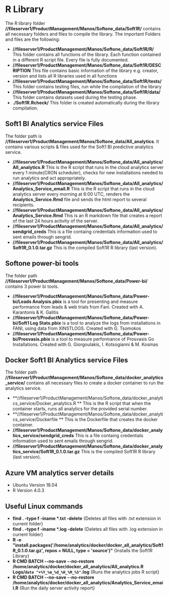 
# R Library

The R library folder **//fileserver1/ProductManagement/Manos/Softone_data/Soft1R/**  contains all necessary folders and files to compile the 
library. The important Folders and files are the following:  

* **//fileserver1/ProductManagement/Manos/Softone_data/Soft1R/R/** This folder contains all functions of the library. Each function 
contained in a different R script file. Every file is fully documented.  
* **//fileserver1/ProductManagement/Manos/Softone_data/Soft1R/DESCRIPTION** This file contains basic information of the library 
e.g. creator, version and lists all R libraries used in all functions  
* **//fileserver1/ProductManagement/Manos/Softone_data/Soft1R/tests/** This folder contains testing files, run while the compilation
of the library  
* **//fileserver1/ProductManagement/Manos/Softone_data/Soft1R/data/** This folder contains datasets used during the testing phase.  
* **./Soft1R.Rcheck/** This folder is created automatically during the library 
compilation.  


## Soft1 BI Analytics service Files

The folder path is **//fileserver1/ProductManagement/Manos/Softone_data/All_analytics**. It contains various scripts & files used
for the Soft1 BI predictive analytics service.  

* **//fileserver1/ProductManagement/Manos/Softone_data/All_analytics/All_analytics.R** This is the R script that runs in the cloud
analytics server every 1 minute(CRON scheduler), checks for new installations needed to run analytics
and act appropriately.  
* **//fileserver1/ProductManagement/Manos/Softone_data/All_analytics/Analytics_Service_email.R** This is the R script that runs in 
the cloud analytics server every morning at 6:00 UTC, renders the **Analytics_Service.Rmd** 
file and sends the html report to several recipients.  
* **//fileserver1/ProductManagement/Manos/Softone_data/All_analytics/Analytics_Service.Rmd** This is an R markdown file that creates
a report of the last 24 hours activity of the server.  
* **//fileserver1/ProductManagement/Manos/Softone_data/All_analytics/sendgrid_creds** This is a file containg credentials information
used to sent emails through sengrid.  
* **//fileserver1/ProductManagement/Manos/Softone_data/All_analytics/Soft1R_0.1.0.tar.gz** This is the compiled Soft1R R library
(last version).


## Softone power-bi tools

The folder path **//fileserver1/ProductManagement/Manos/Softone_data/Power-bi/** contains 3 power bi tools.   

* **//fileserver1/ProductManagement/Manos/Softone_data/Power-bi/Leads Analysis.pbix** is a tool for presenting and measure performance
from leads & web trials from Fani. Created with A. Karantonis & K. Galitis   
* **//fileserver1/ProductManagement/Manos/Softone_data/Power-bi/Soft1 Log Stats.pbix** is a tool to analyze the logs from installations
in FANI, using data from XINSTLOGS. Created with G. Tsomokos  
* **//fileserver1/ProductManagement/Manos/Softone_data/Power-bi/Prosvasis.pbix** is a tool to measure performance of Prosvasis Go 
Installations. Created with G. Giorgoulakis, I. Kotsogianni & M. Kosmas


## Docker Soft1 BI Analytics service Files

The folder path **//fileserver1/ProductManagement/Manos/Softone_data/docker_analytics_service/** contains all necessary files to 
create a docker container to run the analytics service.   

* **//fileserver1/ProductManagement/Manos/Softone_data/docker_analytics_service/Docker_analytics.R ** This is the R script that
when the container starts, runs all analytics for the provided serial number.   
* **//fileserver1/ProductManagement/Manos/Softone_data/docker_analytics_service/Dockerfile ** This is the Dockerfile that creates the docker container.   
* **//fileserver1/ProductManagement/Manos/Softone_data/docker_analytics_service/sendgrid_creds** This is a file containg credentials information
used to sent emails through sengrid.  
* **//fileserver1/ProductManagement/Manos/Softone_data/docker_analytics_service/Soft1R_0.1.0.tar.gz** This is the compiled Soft1R R library
(last version).


## Azure VM analytics server details 

* Ubuntu Version 18.04  
* R Version 4.0.3  

## Useful Linux commands  

* **find . -type f -iname \*.txt -delete**  {Deletes all files with .txt extension in current folder}
* **find . -type f -iname \*.log -delete**  {Deletes all files with .log extension in current folder}   
* **R -e "install.packages('/home/analytics/docker/docker_all_analytics/Soft1R_0.1.0.tar.gz', repos = NULL, type = 'source')"** {Installs the Soft1R Library}   
* **R CMD BATCH --no-save --no-restore /home/analytics/docker/docker_all_analytics/All_analytics.R Logs/`date "+%Y_%m_%d_%H_%M_%S"`.log** {Runs the analytics jobs R script}   
* **R CMD BATCH --no-save --no-restore /home/analytics/docker/docker_all_analytics/Analytics_Service_email.R** {Run the daily server activity report}  






